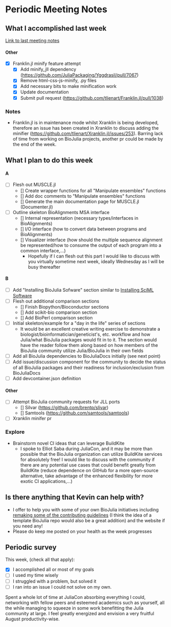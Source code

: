 # Periodic Meeting Notes

## What I accomplished last week

[Link to last meeting notes](./2023-07-24.md)<!-- Edit this link to the date of the last meeting -->

#### Other

- [X] Franklin.jl minify feature attempt 
    - [X] Add minify_jll dependency (https://github.com/JuliaPackaging/Yggdrasil/pull/7067)
    - [X] Remove html-css-js-minify, .py files
    - [X] Add necessary bits to make minification work
    - [X] Update documentation
    - [X] Submit pull request (https://github.com/tlienart/Franklin.jl/pull/1038)

### Notes

- Franklin.jl is in maintenance mode whilst Xranklin is being developed, therefore an issue has been created in Xranklin to discuss adding the minifier (https://github.com/tlienart/Xranklin.jl/issues/253). Barring lack of time from working on BioJulia projects, another pr could be made by the end of the week.

## What I plan to do this week

#### A

- [ ] Flesh out MUSCLE.jl
    - [] Create wrapper functions for all "Manipulate ensembles" functions
    - [] Add doc comments to "Manipulate ensembles" functions
    - [] Generate the main documentation page for MUSCLE.jl (Documenter.jl)
- [ ] Outline skeleton BioAlignments MSA interface 
    - [] Internal representation (necessary types/interfaces in BioAlignments)
    - [] I/O interface (how to convert data between programs and BioAlignments)
    - [] Visualizer interface (how should the multiple sequence alignment be represented/how to consume the output of each program into a common interface,...)
        - Hopefully if I can flesh out this part I would like to discuss with you virtually sometime next week, ideally Wednesday as I will be busy thereafter

#### B

- [ ] Add "Installing BioJulia Sofware" section similar to [Installing SciML Software](https://docs.sciml.ai/Overview/stable/getting_started/installation/#installation)
- [ ] Flesh out additional comparison sections
    - [] Finish Biopython/Bioconductor sections
    - [] Add scikit-bio comparison section
    - [] Add BioPerl comparison section
- [ ] Initial skeleton/example for a "day in the life" series of sections
    - It would be an excellent creative writing exercise to demonstrate a biologist/bioinformatician/geneticist's, etc. workflow and how Julia/what BioJulia packages would fit in to it. The section would have the reader follow them along based on how members of the BioJulia community utilize Julia/BioJulia in their own fields
- [ ] Add all BioJulia dependencies to BioJuliaDocs initially (see next point)
- [ ] Add issue/discussion component for the community to decide the status of all BioJulia packages and their readiness for inclusion/exclusion from BioJuliaDocs
- [ ] Add devcontainer.json definition

#### Other

- [ ] Attempt BioJulia community requests for JLL ports
    - [] Silvar (https://github.com/brentp/slivar)
    - [] Samtools (https://github.com/samtools/samtools)
- [ ] Xranklin minifer pr
### Explore

- Brainstorm novel CI ideas that can leverage BuildKite
    - I spoke to Elliot Saba during JuliaCon, and it may be more than possible that the BioJulia organization can utilize BuildKite services for absolutely free! I would like to discuss with the community if there are any potential use cases that could benefit greatly from BuildKite (reduce dependence on GitHub for a more open-source alternative, take advantage of the enhanced flexibility for more exotic CI applications,...)

## Is there anything that Kevin can help with?

- I offer to help you with some of your own BioJulia initiatives including [remaking some of the contributing guidelines](https://github.com/orgs/BioJulia/discussions/11) (I think the idea of a template BioJulia repo would also be a great addition) and the website if you need any!
- Please do keep me posted on your health as the week progresses

## Periodic survey

This week, (check all that apply):

- [X] I accomplished all or most of my goals
- [ ] I used my time wisely
- [ ] I struggled with a problem, but solved it
- [ ] I ran into an issue I could not solve on my own.

Spent a whole lot of time at JuliaCon absorbing everything I could, networking with fellow peers and esteemed academics such as yourself, all the while managing to squeeze in some work benefitting the Julia community at large. I feel greatly energized and envision a very fruitful August productivity-wise.